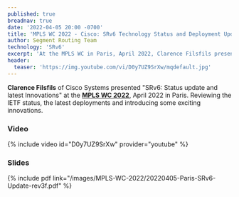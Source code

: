 ```yaml
---
published: true
breadnav: true
date: '2022-04-05 20:00 -0700'
title: 'MPLS WC 2022 - Cisco: SRv6 Technology Status and Deployment Update'
author: Segment Routing Team
technology: 'SRv6'
excerpt: 'At the MPLS WC in Paris, April 2022, Clarence Filsfils presented "SRv6: Status update and latest Innovations".Reviewing the IETF status, the latest deployments and introducing some exciting innovations.'
header:
  teaser: 'https://img.youtube.com/vi/D0y7UZ9SrXw/mqdefault.jpg'
---
```


**Clarence Filsfils** of Cisco Systems presented "SRv6: Status update and latest Innovations" at the [**MPLS WC 2022**](<https://www.uppersideconferences.com/mpls-sdn-nfv/mplswc_2022_agenda_day_1.html>), April 2022 in Paris.
Reviewing the IETF status, the latest deployments and introducing some exciting innovations.


### Video

{% include video id="D0y7UZ9SrXw" provider="youtube" %}

### Slides

{% include pdf link="/images/MPLS-WC-2022/20220405-Paris-SRv6-Update-rev3f.pdf" %}

